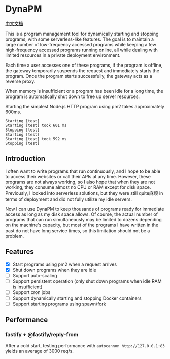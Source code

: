 # DynaPM

[中文文档](./README_zh.md)

This is a program management tool for dynamically starting and stopping programs, with some serverless-like features. The goal is to maintain a large number of low-frequency accessed programs while keeping a few high-frequency accessed programs running online, all while dealing with limited resources in a private deployment environment.

Each time a user accesses one of these programs, if the program is offline, the gateway temporarily suspends the request and immediately starts the program. Once the program starts successfully, the gateway acts as a reverse proxy.

When memory is insufficient or a program has been idle for a long time, the program is automatically shut down to free up server resources.

Starting the simplest Node.js HTTP program using pm2 takes approximately 600ms.

```log
Starting [test]
Starting [test] took 601 ms
Stopping [test]
Starting [test]
Starting [test] took 592 ms
Stopping [test]
```

## Introduction

I often want to write programs that run continuously, and I hope to be able to access their websites or call their APIs at any time. However, these programs are not always working, so I also hope that when they are not working, they consume almost no CPU or RAM except for disk space. Previously, I looked into serverless solutions, but they were still quite麻烦 in terms of deployment and did not fully utilize my idle servers.

Now I can use DynaPM to keep thousands of programs ready for immediate access as long as my disk space allows. Of course, the actual number of programs that can run simultaneously may be limited to dozens depending on the machine's capacity, but most of the programs I have written in the past do not have long service times, so this limitation should not be a problem.

## Features

- [x] Start programs using pm2 when a request arrives
- [x] Shut down programs when they are idle
- [ ] Support auto-scaling
- [ ] Support persistent operation (only shut down programs when idle RAM is insufficient)
- [ ] Support cron jobs
- [ ] Support dynamically starting and stopping Docker containers
- [ ] Support starting programs using spawn/fork

## Performance

### fastify + @fastify/reply-from

After a cold start, testing performance with `autocannon http://127.0.0.1:83` yields an average of 3000 req/s.